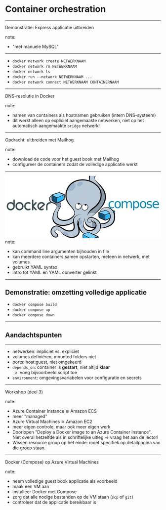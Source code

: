 # Container orchestration
---
Demonstratie: Express applicatie uitbreiden

note:
- "met manuele MySQL"
---
- `docker network create NETWERKNAAM`
- `docker network rm NETWERKNAAM`
- `docker network ls`
- `docker run --network NETWERKNAAM ...`
- `docker network connect NETWERKNAAM CONTAINERNAAM`
---
DNS-resolutie in Docker

note:
- namen van containers als hostnamen gebruiken (intern DNS-systeem)
- dit werkt alleen op expliciet aangemaakte netwerken, niet op het automatisch aangemaakte `bridge` netwerk!
---
Opdracht: uitbreiden met Mailhog

note:
- download de code voor het guest book met Mailhog
- configureer de containers zodat de volledige applicatie werkt
---
![Docker Compose](./afbeeldingen/docker-compose.webp)
note:
- kan command line argumenten bijhouden in file
- kan meerdere containers samen opstarten, meteen in netwerk, met volumes
- gebruikt YAML syntax
- intro tot YAML en YAML converter gelinkt
---
Demonstratie: omzetting volledige applicatie
---
- `docker compose build`
- `docker compose up`
- `docker compose down`
---
## Aandachtspunten
---
- netwerken: impliciet vs. expliciet
- volumes definiëren, mounted folders niet
- ports: host:guest, niet omgekeerd
- `depends_on`: container is **gestart**, niet altijd **klaar**
  - voeg bijvoorbeeld script toe
- `environment`: omgevingsvariabelen voor configuratie en secrets
---
Workshop (deel 3)

note:
- Azure Container Instance ≅ Amazon ECS
 - meer "managed"
- Azure Virtual Machines ≅ Amazon EC2
 - meer eigen controle, maar ook meer eigen werk
- Doorlopen "Deploy a Docker image to an Azure Container Instance". Niet overal hetzelfde als in schriftelijke uitleg ⇒ vraag het aan de lector!
- Wissen resource group op het einde: moet specifiek op detailpagina van die groep staan.
---
Docker (Compose) op Azure Virtual Machines

note:
- neem volledige guest book applicatie als voorbeeld
- maak een VM aan
- installeer Docker met Compose
- zorg dat alle nodige bestanden op de VM staan (`scp` of `git`)
- controleer dat de applicatie bereikbaar is

